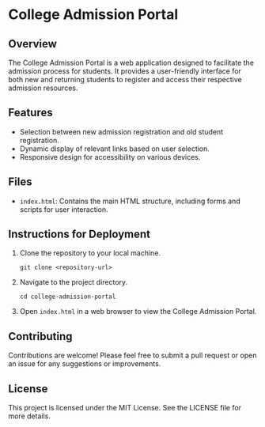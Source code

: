 # College Admission Portal

## Overview
The College Admission Portal is a web application designed to facilitate the admission process for students. It provides a user-friendly interface for both new and returning students to register and access their respective admission resources.

## Features
- Selection between new admission registration and old student registration.
- Dynamic display of relevant links based on user selection.
- Responsive design for accessibility on various devices.

## Files
- `index.html`: Contains the main HTML structure, including forms and scripts for user interaction.

## Instructions for Deployment
1. Clone the repository to your local machine.
   ```
   git clone <repository-url>
   ```
2. Navigate to the project directory.
   ```
   cd college-admission-portal
   ```
3. Open `index.html` in a web browser to view the College Admission Portal.

## Contributing
Contributions are welcome! Please feel free to submit a pull request or open an issue for any suggestions or improvements.

## License
This project is licensed under the MIT License. See the LICENSE file for more details.